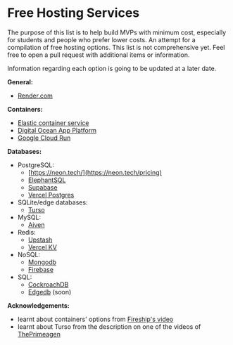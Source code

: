 # Free Hosting Services
The purpose of this list is to help build MVPs with minimum cost, especially for students and people who prefer lower costs.
An attempt for a compilation of free hosting options. This list is not comprehensive yet. Feel free to open a pull request with additional items or information.

Information regarding each option is going to be updated at a later date.

**General:**
- [Render.com](https://render.com/)

**Containers:**
- [Elastic container service]()
- [Digital Ocean App Platform](https://www.digitalocean.com/products/app-platform)
- [Google Cloud Run](https://cloud.google.com/run?hl=en)

**Databases:**
 - PostgreSQL:
    - [https://neon.tech/](https://neon.tech/pricing)
    - [ElephantSQL](https://www.elephantsql.com/plans.html)
    - [Supabase](https://supabase.com)
    - [Vercel Postgres](https://vercel.com/storage/postgres)
 - SQLite/edge databases:
    - [Turso](https://turso.tech/pricing)
 - MySQL:
    - [Aiven](https://aiven.io)
 - Redis: 
    - [Upstash](https://upstash.com)
    - [Vercel KV](https://vercel.com/storage/kv)
 - NoSQL:
    - [Mongodb](https://www.mongodb.com)
    - [Firebase](https://firebase.google.com/products-build)
 - SQL:
    - [CockroachDB](cockroachlabs.com)
    - [Edgedb](https://www.edgedb.com) (soon)

**Acknowledgements:**
- learnt about containers' options from [Fireship's video](https://youtu.be/cw34KMPSt4k)
- learnt about Turso from the description on one of the videos of [ThePrimeagen](https://www.youtube.com/@ThePrimeagen)
